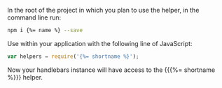 In the root of the project in which you plan to use the helper, in the command line run:

```bash
npm i {%= name %} --save
```

Use within your application with the following line of JavaScript:

```js
var helpers = require('{%= shortname %}');
```

Now your handlebars instance will have access to the {{{%= shortname %}}} helper.

